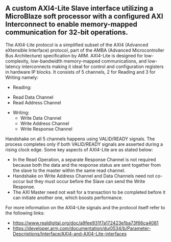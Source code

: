 ##  A custom AXI4-Lite Slave interface utilizing a MicroBlaze soft processor with a configured AXI Interconnect to enable memory-mapped communication for 32-bit operations.

The AXI4-Lite protocol is a simplified subset of the AXI4 (Advanced eXtensible Interface) protocol, part of the AMBA (Advanced Microcontroller Bus Architecture) specification by ARM. AXI4-Lite is designed for low-complexity, low-bandwidth memory-mapped communications, and low-latency interconnects making it ideal for control and configuration registers in hardware IP blocks. It consists of 5 channels, 2 for Reading and 3 for Writing namely:
* Reading:
 - Read Data Channel
 - Read Address Channel
* Writing:
  - Write Data Channel
  - Write Address Channel
  - Write Response Channel 

Handshake on all 5 channels happens using VALID/READY signals. The process completes only if both VALID/READY signals are asserted during a rising clock edge. Some key aspects of AXI4-Lite are as stated below:
* In the Read Operation, a separate Response Channel is not required because both the data and the response status are sent together from the slave to the master within the same read channel.
* Handshake on Write Address Channel and Data Channels need not co-occur but they must occur before the Slave can send the Write Response.
* The AXI Master need not wait for a transaction to be completed before it can initiate another one, which boosts performance.

For more information on the AXI4-Lite signals and the protocol itself refer to the following links:
* https://www.realdigital.org/doc/a9fee931f7a172423e1ba73f66ca4081
* https://developer.arm.com/documentation/dui0534/b/Parameter-Descriptions/Interface/AXI4-and-AXI4-Lite-interfaces
